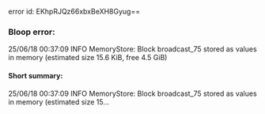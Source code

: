 error id: EKhpRJQz66xbxBeXH8Gyug==
### Bloop error:

25/06/18 00:37:09 INFO MemoryStore: Block broadcast_75 stored as values in memory (estimated size 15.6 KiB, free 4.5 GiB)
#### Short summary: 

25/06/18 00:37:09 INFO MemoryStore: Block broadcast_75 stored as values in memory (estimated size 15...